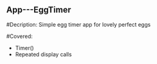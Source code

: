## App---EggTimer


#Decription:
Simple egg timer app for lovely perfect eggs

#Covered:
- Timer()
- Repeated display calls
